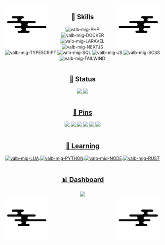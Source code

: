 <div>
<img src="assets/wave.png" width="140" align="left">
<img src="assets/wave_2.png" width="140" align="right">
</div>

<h2 align="center">📑 Skills</h2>
  
<div align="center">
  <img align="center" alt="valb-mig-PHP"        src="https://img.shields.io/badge/PHP-9578e9?style=for-the-badge&logo=php&logoColor=white&color=594BA0">
  <img align="center" alt="valb-mig-DOCKER"     src="https://img.shields.io/badge/DOCKER-1572B6?style=for-the-badge&logo=docker&logoColor=white&color=5877CC">
  <img align="center" alt="valb-mig-LARAVEL"    src="https://img.shields.io/badge/LARAVEL-d67272?style=for-the-badge&logo=laravel&logoColor=white&color=d67272">
  <img align="center" alt="valb-mig-NEXTJS"     src="https://img.shields.io/badge/NEXTJS-e8a655?style=for-the-badge&logo=next.js&logoColor=white&color=67C1B0">
  <img align="center" alt="valb-mig-TYPESCRIPT" src="https://img.shields.io/badge/TYPESCRIPT-1572B6?style=for-the-badge&logo=typescript&logoColor=white&color=5877CC">
  <img align="center" alt="valb-mig-SQL"        src="https://img.shields.io/badge/SQL-475CCF?style=for-the-badge&logo=mysql&logoColor=white&color=475CCF">
  <img align="center" alt="valb-mig-JS"         src="https://img.shields.io/badge/JS-1572B6?style=for-the-badge&logo=javascript&logoColor=white&color=CF9D71">
  <img align="center" alt="valb-mig-SCSS"       src="https://img.shields.io/badge/SASS-71D5C3?style=for-the-badge&logo=sass&logoColor=white&color=B36797">
  <img align="center" alt="valb-mig-TAILWIND"   src="https://img.shields.io/badge/TAILWIND-71D5C3?style=for-the-badge&logo=tailwind-css&logoColor=white&color=67C1B0">

</div>

<br>

<div align="center">
  <h2>🔔 Status</h2>
</div>

<div align="center">
  <a href="https://github.com/valb-mig">
  <img height="180em" src="https://github-readme-stats.vercel.app/api?username=valb-mig&rank_icon=github&hide_rank=true&show_icons=true&bg_color=070707&title_color=CF9D71&icon_color=594BA0&include_all_commits=true&count_private=true&hide_border=true&border_radius=20&text_color=A5A5A5"/>
  <img height="180em" src="https://github-readme-stats.vercel.app/api/top-langs/?username=valb-mig&layout=compact&langs_count=7&hide_border=true&hide=css,scss,html&bg_color=070707&title_color=CF9D71&icon_color=594BA0&border_radius=20&text_color=A5A5A5&count_private=true"/>
</div>

<br>

<div align="center">
  <h2>📌 Pins</h2>
</div>

<div align="center">
  
  <a href="https://gist.github.com/valb-mig/8da59466a4923959927ae036e21b3e5f" target="blank">
  <img height="109em" src="https://github-readme-stats.vercel.app/api/gist/?id=8da59466a4923959927ae036e21b3e5f&layout=compact&langs_count=7&hide_border=true&bg_color=070707&title_color=CF9D71&icon_color=594BA0&border_radius=20&text_color=A5A5A5"/>

  <a href="https://github.com/valb-mig/.dotfiles" target="blank">
  <img height="110px" src="https://github-readme-stats.vercel.app/api/pin?username=valb-mig&show_icons=true&bg_color=070707&title_color=CF9D71&icon_color=594BA0&repo=.dotfiles&hide_border=true&border_radius=20&text_color=A5A5A5"/>  
  
  <a href="https://github.com/valb-mig/todo-web-app" target="blank">
  <img height="110px" src="https://github-readme-stats.vercel.app/api/pin?username=valb-mig&show_icons=true&bg_color=070707&title_color=CF9D71&icon_color=594BA0&repo=todo-web-app&hide_border=true&border_radius=20&text_color=A5A5A5"/> 

  <a href="https://github.com/valb-mig/mercado-barato" target="blank">
  <img height="110px" src="https://github-readme-stats.vercel.app/api/pin?username=valb-mig&show_icons=true&bg_color=070707&title_color=CF9D71&icon_color=594BA0&repo=mercado-barato&hide_border=true&border_radius=20&text_color=A5A5A5"/> 

  <a href="https://github.com/valb-mig/decrypt" target="blank">
  <img height="110px" src="https://github-readme-stats.vercel.app/api/pin?username=valb-mig&show_icons=true&bg_color=070707&title_color=CF9D71&icon_color=594BA0&repo=tauri.store.sec&hide_border=true&border_radius=20&text_color=A5A5A5"/> 

  <a href="https://github.com/valb-mig/edit.r" target="blank">
  <img height="110px" src="https://github-readme-stats.vercel.app/api/pin?username=valb-mig&show_icons=true&bg_color=070707&title_color=CF9D71&icon_color=594BA0&repo=edit.r&hide_border=true&border_radius=20&text_color=A5A5A5"/> 
    
</div>

<br>
   
<h2 align="center">📑 Learning</h2>
  
<div align="center">
  <img align="center" alt="valb-mig-LUA"    src="https://img.shields.io/badge/LUA-1572B6?style=for-the-badge&logo=lua&logoColor=white&color=8271CF">
  <img align="center" alt="valb-mig-PYTHON" src="https://img.shields.io/badge/PYTHON-1572B6?style=for-the-badge&logo=python&logoColor=white&color=CCAA52">
  <img align="center" alt="valb-mig-NODE"   src="https://img.shields.io/badge/NODE-1572B6?style=for-the-badge&logo=node.js&logoColor=white&color=4D9953">
  <img align="center" alt="valb-mig-RUST"   src="https://img.shields.io/badge/RUST-1572B6?style=for-the-badge&logo=rust&logoColor=white&color=d67272">
</div>
    
<br>  

<div align="center">
  <h2>📊 Dashboard</h2>
</div>

<div align="center">
  <img height="180em" src="https://github-readme-stats.vercel.app/api/wakatime/?username=valb_mig&layout=compact&langs_count=7&hide_border=true&bg_color=070707&title_color=CF9D71&icon_color=594BA0&border_radius=10&text_color=A5A5A5"/>
</div>

<div>
  <img src="assets/wave.png" width="140" align="left">
  <img src="assets/wave_2.png" width="140" align="right">
</div>
